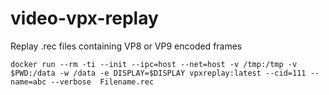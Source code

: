 # video-vpx-replay
Replay .rec files containing VP8 or VP9 encoded frames

```
docker run --rm -ti --init --ipc=host --net=host -v /tmp:/tmp -v $PWD:/data -w /data -e DISPLAY=$DISPLAY vpxreplay:latest --cid=111 --name=abc --verbose  Filename.rec
```
